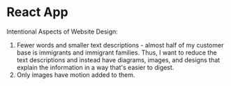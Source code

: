# React App
Intentional Aspects of Website Design:
1. Fewer words and smaller text descriptions - almost half of my customer base is immigrants and immigrant families. Thus, I want to reduce the text descriptions and instead have diagrams, images, and designs that explain the information in a way that's easier to digest.
2. Only images have motion added to them.